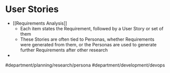 # User Stories
* [[Requirements Analysis]]
	* Each item states the Requirement, followed by a User Story or set of them
	* These Stories are often tied to Personas, whether Requirements were generated from them, or the Personas are used to generate further Requirements after other research
* 

#department/planning/research/persona
#department/development/devops